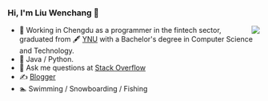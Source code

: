 ### Hi, I'm Liu Wenchang 👋

<img align="right" src="https://github-readme-stats.vercel.app/api?username=Liu-Vince&show_icons=true&icon_color=CE1D2D&text_color=718096&bg_color=ffffff&hide_title=true" />

- 💼 Working in Chengdu as a programmer in the fintech sector, graduated from 🖋 [YNU](https://english.ynu.edu.cn) with a Bachelor's degree in Computer Science and Technology.
- 🧐 Java / Python.
- 💬 Ask me questions at [Stack Overflow](https://stackoverflow.com/users/13308895/vince)
- ✍️ [Blogger](https://blog.csdn.net/lwcsjzz)
- 🏊 Swimming / Snowboarding / Fishing 

<!--
[![GitHub](https://img.shields.io/badge/dynamic/json?logo=github&label=GitHub&labelColor=495867&color=495867&query=%24.data.totalSubs&url=https%3A%2F%2Fapi.spencerwoo.com%2Fsubstats%2F%3Fsource%3Dgithub%26queryKey%3Dhayschan&style=flat-square)](https://github.com/lwcsjzz)
[![RSS](https://img.shields.io/badge/dynamic/json?logo=rss&logoColor=white&label=RSS&labelColor=95B8D1&color=95B8D1&query=%24.data.totalSubs&url=https%3A%2F%2Fapi.spencerwoo.com%2Fsubstats%2F%3Fsource%3Dfeedly%257Cinoreader%257CfeedsPub%26queryKey%3Dhttps://haysc.tech/feed.xml&style=flat-square)](https://lwcsjzz.github.io/)
<h6>* These nice badges are generated by <a href="https://shields.io/">Shields.io</a> and <a href="https://github.com/spencerwooo/Substats">Substats</a>.</h6>
**Liu-Vince/Liu-Vince** is a ✨ _special_ ✨ repository because its `README.md` (this file) appears on your GitHub profile.

Here are some ideas to get you started:

- 🔭 I’m currently working on ...
- 🌱 I’m currently learning ...
- 👯 I’m looking to collaborate on ...
- 🤔 I’m looking for help with ...
- 💬 Ask me about ...
- 📫 How to reach me: ...
- 😄 Pronouns: ...
- ⚡ Fun fact: ...
-->
